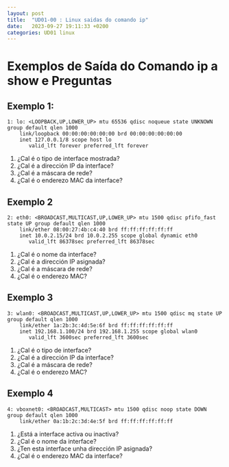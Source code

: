 ```yaml
---
layout: post
title:  "UD01-00 : Linux saidas do comando ip"
date:   2023-09-27 19:11:33 +0200
categories: UD01 linux
---
```

# Exemplos de Saída do Comando ip a show e Preguntas

## Exemplo 1:
```plaintext
1: lo: <LOOPBACK,UP,LOWER_UP> mtu 65536 qdisc noqueue state UNKNOWN group default qlen 1000
    link/loopback 00:00:00:00:00:00 brd 00:00:00:00:00:00
    inet 127.0.0.1/8 scope host lo
       valid_lft forever preferred_lft forever
```
1. ¿Cal é o tipo de interface mostrada?
2. ¿Cal é a dirección IP da interface?
3. ¿Cal é a máscara de rede?
4. ¿Cal é o enderezo MAC da interface?

## Exemplo 2

```plaintext
2: eth0: <BROADCAST,MULTICAST,UP,LOWER_UP> mtu 1500 qdisc pfifo_fast state UP group default qlen 1000
    link/ether 08:00:27:4b:c4:40 brd ff:ff:ff:ff:ff:ff
    inet 10.0.2.15/24 brd 10.0.2.255 scope global dynamic eth0
       valid_lft 86378sec preferred_lft 86378sec
```

1. ¿Cal é o nome da interface?
2. ¿Cal é a dirección IP asignada?
3. ¿Cal é a máscara de rede?
4. ¿Cal é o enderezo MAC?


## Exemplo 3

```plaintext
3: wlan0: <BROADCAST,MULTICAST,UP,LOWER_UP> mtu 1500 qdisc mq state UP group default qlen 1000
    link/ether 1a:2b:3c:4d:5e:6f brd ff:ff:ff:ff:ff:ff
    inet 192.168.1.100/24 brd 192.168.1.255 scope global wlan0
       valid_lft 3600sec preferred_lft 3600sec
```

1. ¿Cal é o tipo de interface?
2. ¿Cal é a dirección IP da interface?
3. ¿Cal é a máscara de rede?
4. ¿Cal é o enderezo MAC?

## Exemplo 4

```plaintext
4: vboxnet0: <BROADCAST,MULTICAST> mtu 1500 qdisc noop state DOWN group default qlen 1000
    link/ether 0a:1b:2c:3d:4e:5f brd ff:ff:ff:ff:ff:ff
```

1. ¿Está a interface activa ou inactiva?
2. ¿Cal é o nome da interface?
3. ¿Ten esta interface unha dirección IP asignada?
4. ¿Cal é o enderezo MAC da interface?

